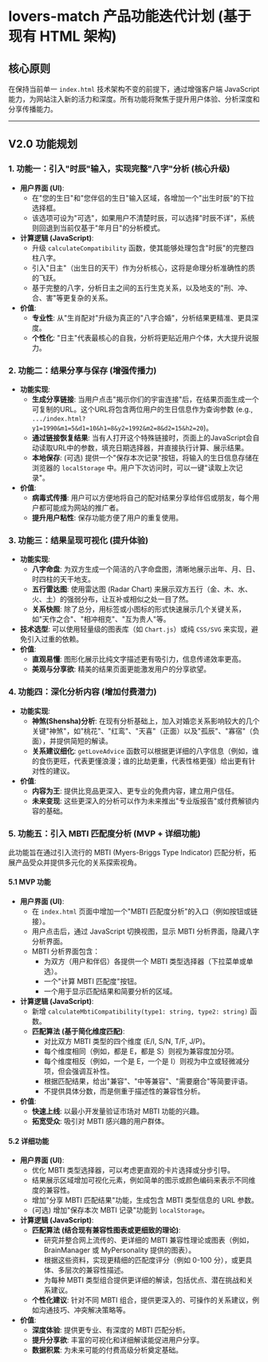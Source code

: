 # lovers-match 产品功能迭代计划 (基于现有 HTML 架构)

## 核心原则

在保持当前单一 `index.html` 技术架构不变的前提下，通过增强客户端 JavaScript 能力，为网站注入新的活力和深度。所有功能将聚焦于提升用户体验、分析深度和分享传播能力。

---

## V2.0 功能规划

### 1. 功能一：引入"时辰"输入，实现完整"八字"分析 (核心升级)

-   **用户界面 (UI)**:
    -   在"您的生日"和"您伴侣的生日"输入区域，各增加一个"出生时辰"的下拉选择框。
    -   该选项可设为"可选"，如果用户不清楚时辰，可以选择"时辰不详"，系统则回退到当前仅基于"年月日"的分析模式。
-   **计算逻辑 (JavaScript)**:
    -   升级 `calculateCompatibility` 函数，使其能够处理包含"时辰"的完整四柱八字。
    -   引入"日主"（出生日的天干）作为分析核心，这将是命理分析准确性的质的飞跃。
    -   基于完整的八字，分析日主之间的五行生克关系，以及地支的"刑、冲、合、害"等更复杂的关系。
-   **价值**:
    -   **专业性**: 从"生肖配对"升级为真正的"八字合婚"，分析结果更精准、更具深度。
    -   **个性化**: "日主"代表最核心的自我，分析将更贴近用户个体，大大提升说服力。

### 2. 功能二：结果分享与保存 (增强传播力)

-   **功能实现**:
    -   **生成分享链接**: 当用户点击"揭示你们的宇宙连接"后，在结果页面生成一个可复制的URL。这个URL将包含两位用户的生日信息作为查询参数 (e.g., `.../index.html?y1=1990&m1=5&d1=10&h1=8&y2=1992&m2=8&d2=15&h2=20`)。
    -   **通过链接恢复结果**: 当有人打开这个特殊链接时，页面上的JavaScript会自动读取URL中的参数，填充日期选择器，并直接执行计算、展示结果。
    -   **本地保存**: (可选) 提供一个"保存本次记录"按钮，将输入的生日信息存储在浏览器的 `localStorage` 中。用户下次访问时，可以一键"读取上次记录"。
-   **价值**:
    -   **病毒式传播**: 用户可以方便地将自己的配对结果分享给伴侣或朋友，每个用户都可能成为网站的推广者。
    -   **提升用户粘性**: 保存功能方便了用户的重复使用。

### 3. 功能三：结果呈现可视化 (提升体验)

-   **功能实现**:
    -   **八字命盘**: 为双方生成一个简洁的八字命盘图，清晰地展示出年、月、日、时四柱的天干地支。
    -   **五行雷达图**: 使用雷达图 (Radar Chart) 来展示双方五行（金、木、水、火、土）的强弱分布，让互补或相似之处一目了然。
    -   **关系快照**: 除了总分，用标签或小图标的形式快速展示几个关键关系，如"天作之合"、"相冲相克"、"互为贵人"等。
-   **技术选型**: 可以使用轻量级的图表库（如 `Chart.js`）或纯 `CSS/SVG` 来实现，避免引入过重的依赖。
-   **价值**:
    -   **直观易懂**: 图形化展示比纯文字描述更有吸引力，信息传递效率更高。
    -   **美观与分享欲**: 精美的结果页面更能激发用户的分享欲望。

### 4. 功能四：深化分析内容 (增加付费潜力)

-   **功能实现**:
    -   **神煞(Shensha)分析**: 在现有分析基础上，加入对婚恋关系影响较大的几个关键"神煞"，如"桃花"、"红鸾"、"天喜"（正面）以及"孤辰"、"寡宿"（负面），并提供简短的解读。
    -   **关系建议细化**: `getLoveAdvice` 函数可以根据更详细的八字信息（例如，谁的食伤更旺，代表更懂浪漫；谁的比劫更重，代表性格更强）给出更有针对性的建议。
-   **价值**:
    -   **内容为王**: 提供比竞品更深入、更专业的免费内容，建立用户信任。
    -   **未来变现**: 这些更深入的分析可以作为未来推出"专业版报告"或付费解锁内容的基础。

### 5. 功能五：引入 MBTI 匹配度分析 (MVP + 详细功能)

此功能旨在通过引入流行的 MBTI (Myers-Briggs Type Indicator) 匹配分析，拓展产品受众并提供多元化的关系探索视角。

#### 5.1 MVP 功能

-   **用户界面 (UI)**:
    -   在 `index.html` 页面中增加一个"MBTI 匹配度分析"的入口（例如按钮或链接）。
    -   用户点击后，通过 JavaScript 切换视图，显示 MBTI 分析界面，隐藏八字分析界面。
    -   MBTI 分析界面包含：
        -   为双方（用户和伴侣）各提供一个 MBTI 类型选择器（下拉菜单或单选）。
        -   一个"计算 MBTI 匹配度"按钮。
        -   一个用于显示匹配结果和简要分析的区域。
-   **计算逻辑 (JavaScript)**:
    -   新增 `calculateMbtiCompatibility(type1: string, type2: string)` 函数。
    -   **匹配算法 (基于简化维度匹配)**:
        -   对比双方 MBTI 类型的四个维度 (E/I, S/N, T/F, J/P)。
        -   每个维度相同（例如，都是 E，都是 S）则视为兼容度加分项。
        -   每个维度相反（例如，一个是 E，一个是 I）则视为中立或轻微减分项，但会强调互补性。
        -   根据匹配结果，给出"兼容"、"中等兼容"、"需要磨合"等简要评语。
        -   不提供具体分数，而是侧重于描述性的兼容性分析。
-   **价值**:
    -   **快速上线**: 以最小开发量验证市场对 MBTI 功能的兴趣。
    -   **拓宽受众**: 吸引对 MBTI 感兴趣的用户群体。

#### 5.2 详细功能

-   **用户界面 (UI)**:
    -   优化 MBTI 类型选择器，可以考虑更直观的卡片选择或分步引导。
    -   结果展示区域增加可视化元素，例如简单的图示或颜色编码来表示不同维度的兼容性。
    -   增加"分享 MBTI 匹配结果"功能，生成包含 MBTI 类型信息的 URL 参数。
    -   (可选) 增加"保存本次 MBTI 记录"功能到 `localStorage`。
-   **计算逻辑 (JavaScript)**:
    -   **匹配算法 (结合现有兼容性图表或更细致的理论)**:
        -   研究并整合网上流传的、更详细的 MBTI 兼容性理论或图表（例如，BrainManager 或 MyPersonality 提供的图表）。
        -   根据这些资料，实现更精细的匹配度评分（例如 0-100 分），或更具体、多层次的兼容性描述。
        -   为每种 MBTI 类型组合提供更详细的解读，包括优点、潜在挑战和关系建议。
    -   **个性化建议**: 针对不同 MBTI 组合，提供更深入的、可操作的关系建议，例如沟通技巧、冲突解决策略等。
-   **价值**:
    -   **深度体验**: 提供更专业、有深度的 MBTI 匹配分析。
    -   **提升分享欲**: 丰富的可视化和详细解读能促进用户分享。
    -   **数据积累**: 为未来可能的付费高级分析奠定基础。 